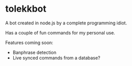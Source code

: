 # tolekkbot

A bot created in node.js by a complete programming idiot.

Has a couple of fun commands for my personal use. 

Features coming soon:
  - Banphrase detection
  - Live synced commands from a database?
  
  


